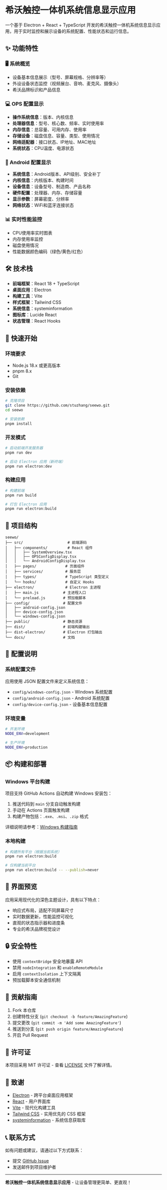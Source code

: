 # 希沃触控一体机系统信息显示应用

一个基于 Electron + React + TypeScript 开发的希沃触控一体机系统信息显示应用，用于实时监控和展示设备的系统配置、性能状态和运行信息。

## ✨ 功能特性

### 🖥️ 系统概览
- 设备基本信息展示（型号、屏幕规格、分辨率等）
- 外设设备状态监控（视频展台、音响、麦克风、摄像头）
- 希沃品牌标识和产品信息

### 💻 OPS 配置显示
- **操作系统信息**：版本、内核信息
- **处理器信息**：型号、核心数、频率、实时使用率
- **内存信息**：总容量、可用内存、使用率
- **存储设备**：磁盘信息、容量、类型、使用情况
- **网络适配器**：接口状态、IP地址、MAC地址
- **系统状态**：CPU温度、电源状态

### 📱 Android 配置显示
- **系统信息**：Android版本、API级别、安全补丁
- **内核信息**：内核版本、构建时间
- **设备信息**：设备型号、制造商、产品名称
- **硬件配置**：处理器、内存、存储容量
- **显示参数**：屏幕密度、分辨率
- **网络状态**：WiFi和蓝牙连接状态

### 📊 实时性能监控
- CPU使用率实时图表
- 内存使用率监控
- 磁盘使用情况
- 性能数据颜色编码（绿色/黄色/红色）

## 🛠️ 技术栈

- **前端框架**：React 18 + TypeScript
- **桌面应用**：Electron
- **构建工具**：Vite
- **样式框架**：Tailwind CSS
- **系统信息**：systeminformation
- **图标库**：Lucide React
- **状态管理**：React Hooks

## 🚀 快速开始

### 环境要求

- Node.js 18.x 或更高版本
- pnpm 8.x
- Git

### 安装依赖

```bash
# 克隆项目
git clone https://github.com/stuzhang/seewo.git
cd seewo

# 安装依赖
pnpm install
```

### 开发模式

```bash
# 启动前端开发服务器
pnpm run dev

# 启动 Electron 应用（新终端）
pnpm run electron:dev
```

### 构建应用

```bash
# 构建前端
pnpm run build

# 打包 Electron 应用
pnpm run electron:build
```

## 📁 项目结构

```
seewo/
├── src/                    # 前端源码
│   ├── components/         # React 组件
│   │   ├── SystemOverview.tsx
│   │   ├── OPSConfigDisplay.tsx
│   │   └── AndroidConfigDisplay.tsx
│   ├── pages/             # 页面组件
│   ├── services/          # 服务层
│   ├── types/             # TypeScript 类型定义
│   └── hooks/             # 自定义 Hooks
├── electron/              # Electron 主进程
│   ├── main.js           # 主进程入口
│   └── preload.js        # 预加载脚本
├── config/               # 配置文件
│   ├── android-config.json
│   ├── device-config.json
│   └── windows-config.json
├── public/               # 静态资源
├── dist/                 # 前端构建输出
├── dist-electron/        # Electron 打包输出
└── docs/                 # 文档
```

## 🔧 配置说明

### 系统配置文件

应用使用 JSON 配置文件来定义系统信息：

- `config/windows-config.json` - Windows 系统配置
- `config/android-config.json` - Android 系统配置
- `config/device-config.json` - 设备基本信息配置

### 环境变量

```bash
# 开发环境
NODE_ENV=development

# 生产环境
NODE_ENV=production
```

## 📦 构建和部署

### Windows 平台构建

项目支持 GitHub Actions 自动构建 Windows 安装包：

1. 推送代码到 `main` 分支自动触发构建
2. 手动在 Actions 页面触发构建
3. 构建产物包括：`.exe`、`.msi`、`.zip` 格式

详细说明请参考：[Windows 构建指南](docs/WINDOWS_BUILD.md)

### 本地构建

```bash
# 构建所有平台（根据当前系统）
pnpm run electron:build

# 仅构建当前平台
pnpm run electron:build -- --publish=never
```

## 🎨 界面预览

应用采用现代化的深色主题设计，具有以下特点：

- 响应式布局，适配不同屏幕尺寸
- 实时数据更新，性能监控可视化
- 直观的状态指示器和进度条
- 专业的希沃品牌视觉设计

## 🔒 安全特性

- 使用 `contextBridge` 安全地暴露 API
- 禁用 `nodeIntegration` 和 `enableRemoteModule`
- 启用 `contextIsolation` 上下文隔离
- 预加载脚本安全通信机制

## 🤝 贡献指南

1. Fork 本仓库
2. 创建特性分支 (`git checkout -b feature/AmazingFeature`)
3. 提交更改 (`git commit -m 'Add some AmazingFeature'`)
4. 推送到分支 (`git push origin feature/AmazingFeature`)
5. 开启 Pull Request

## 📄 许可证

本项目采用 MIT 许可证 - 查看 [LICENSE](LICENSE) 文件了解详情。

## 🙏 致谢

- [Electron](https://www.electronjs.org/) - 跨平台桌面应用框架
- [React](https://reactjs.org/) - 用户界面库
- [Vite](https://vitejs.dev/) - 现代化构建工具
- [Tailwind CSS](https://tailwindcss.com/) - 实用优先的 CSS 框架
- [systeminformation](https://systeminformation.io/) - 系统信息获取库

## 📞 联系方式

如有问题或建议，请通过以下方式联系：

- 提交 [GitHub Issue](https://github.com/stuzhang/seewo/issues)
- 发送邮件到项目维护者

---

**希沃触控一体机系统信息显示应用** - 让设备管理更简单、更直观！